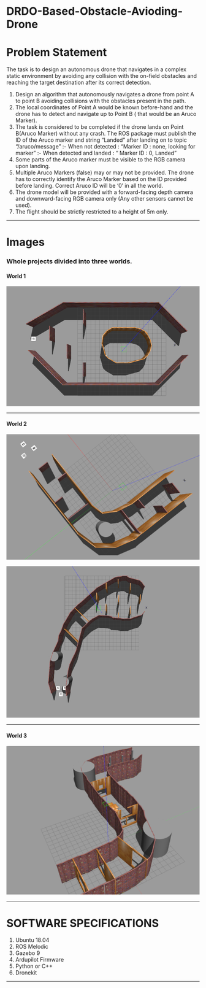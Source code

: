 # DRDO-Based-Obstacle-Avioding-Drone

# Problem Statement
The task is to design an autonomous drone that navigates in a complex static environment by avoiding any collision with the on-field obstacles and reaching the target destination after its correct detection.

1. Design an algorithm that autonomously navigates a drone from point A to point B avoiding collisions with the obstacles present in the path.
2. The local coordinates of Point A would be known before-hand and the drone has to detect and navigate up to Point B ( that would be an Aruco Marker).
3. The task is considered to be completed if the drone lands on Point B(Aruco Marker) without any crash. The ROS package must publish the ID of the Aruco marker and string “Landed” after landing on to topic “/aruco/message”
     :- When not detected : “Marker ID : none, looking for marker”
     :- When detected and landed : “ Marker ID : 0, Landed”
4. Some parts of the Aruco marker must be visible to the RGB camera upon landing.
5. Multiple Aruco Markers (false) may or may not be provided. The drone has to correctly identify the Aruco Marker based on the ID provided before landing. Correct Aruco ID will be ‘0’ in all the world.
6. The drone model will be provided with a forward-facing depth camera and downward-facing RGB camera only (Any other sensors cannot be used).
7. The flight should be strictly restricted to a height of 5m only.
***
# Images
### Whole projects divided into three worlds.

#### World 1

![alt image](https://github.com/amanagrawal5510/DRDO-Based-Obstacle-Avioding-Drone/blob/main/Images/World%201/Screenshot%20from%202021-03-24%2000-09-26.png)
***
#### World 2

![alt image](https://github.com/amanagrawal5510/DRDO-Based-Obstacle-Avioding-Drone/blob/main/Images/World%202/Screenshot%20from%202021-03-13%2004-00-07.png)

![alt image](https://github.com/amanagrawal5510/DRDO-Based-Obstacle-Avioding-Drone/blob/main/Images/World%202/Screenshot%20from%202021-03-24%2000-07-46.png)
***
#### World 3

![alt image](https://github.com/amanagrawal5510/DRDO-Based-Obstacle-Avioding-Drone/blob/main/Images/World%203/Screenshot%20from%202021-03-24%2000-06-45.png)
***
# SOFTWARE SPECIFICATIONS
1. Ubuntu 18.04
2. ROS Melodic
3. Gazebo 9
4. Ardupilot Firmware
5. Python or C++
6. Dronekit
***
